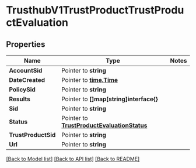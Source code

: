 # TrusthubV1TrustProductTrustProductEvaluation

## Properties
Name | Type | Notes
------------ | ------------- | -------------
**AccountSid** | Pointer to **string** | 
**DateCreated** | Pointer to [**time.Time**](time.Time.md) | 
**PolicySid** | Pointer to **string** | 
**Results** | Pointer to **[]map[string]interface{}** | 
**Sid** | Pointer to **string** | 
**Status** | Pointer to [**TrustProductEvaluationStatus**](trust_product_evaluation_status.md) | 
**TrustProductSid** | Pointer to **string** | 
**Url** | Pointer to **string** | 

[[Back to Model list]](../README.md#documentation-for-models) [[Back to API list]](../README.md#documentation-for-api-endpoints) [[Back to README]](../README.md)


